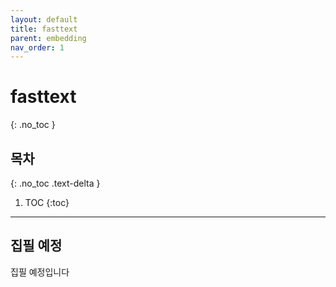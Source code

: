 ```yaml
---
layout: default
title: fasttext
parent: embedding
nav_order: 1
---
```


# fasttext
{: .no_toc }

## 목차
{: .no_toc .text-delta }

1. TOC
{:toc}

---

## 집필 예정

집필 예정입니다
